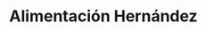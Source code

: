 ---
title: "Alimentación Hernández"
url: /montemayor-del-rio/alimentacion-hernandez/
shop: Supermarkt
---